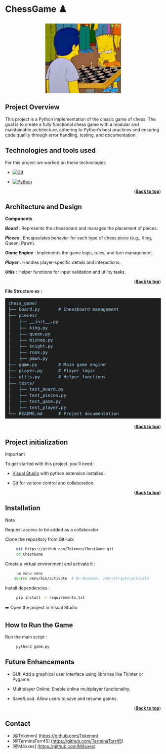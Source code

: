 # ChessGame ♟️

<a name="readme-top"></a>

<p align="center">
  <img src="/images/giphy.gif" alt="Chess battle">
</p>


## Project Overview

This project is a Python implementation of the classic game of chess. The goal is to create a fully functional chess game with a modular and maintainable architecture, adhering to Python’s best practices and ensuring code quality through error handling, testing, and documentation.

## Technologies and tools used

For this project we worked on these technologies
 

* [![Git][Git]][Git-url]

* [![Python][Python]][Python-url]

  <p align="right">(<a href="#readme-top"><strong>Back to top</strong></a>)</p>

## Architecture and Design

**Components**

***Board*** :  Represents the chessboard and manages the placement of pieces.

***Pieces*** : Encapsulates behavior for each type of chess piece (e.g., King, Queen, Pawn).

***Game Engine*** : Implements the game logic, rules, and turn management.

***Player*** : Handles player-specific details and interactions.

***Utils*** : Helper functions for input validation and utility tasks.

<p align="right">(<a href="#readme-top"><strong>Back to top</strong></a>)</p>

**File Structure ex :**

<p align="center">
  <img src="/images/fless.png" alt="Battle Simulation">
</p>

<p align="right">(<a href="#readme-top"><strong>Back to top</strong></a>)</p>

## Project initialization


> [!IMPORTANT]
> To get started with this project, you'll need :

- [Visual Studio](https://visualstudio.microsoft.com/fr/) with python extension installed.

- [Git](https://git-scm.com/downloads) for version control and collaboration.

  <p align="right">(<a href="#readme-top"><strong>Back to top</strong></a>)</p>

## Installation

> [!NOTE]
> Request access to be added as a collaborator

Clone the repository from GitHub:

```bash
     git https://github.com/Tokennn/ChestGame.git
     cd ChestGame
````

Create a virtual environment and activate it :

```bash
     -m venv venv
    source venv/bin/activate  # On Windows: venv\Scripts\activate
````

Install dependencies :

```bash
     pip install -r requirements.txt
````

➡️ Open the project in Visual Studio.


## How to Run the Game

Run the main script :

```bash
     python3 game.py
````

## Future Enhancements

- GUI: Add a graphical user interface using libraries like Tkinter or Pygame.

- Multiplayer Online: Enable online multiplayer functionality.

- Save/Load: Allow users to save and resume games.

<p align="right">(<a href="#readme-top"><strong>Back to top</strong></a>)</p>

## Contact 

- [@Tokennn] (https://github.com/Tokennn)
- [@TerminaTorr45] (https://github.com/TerminaTorr45)
- [@M4xxes] (https://github.com/M4xxes)

<!-- (Markdown img link) : -->
 

[Git]: https://img.shields.io/badge/Git-grey?style=for-the-badge&logo=git
[Git-url]: https://git-scm.com

[Python]: https://img.shields.io/badge/Python-blue?style=for-the-badge&logo=python
[Python-url]: https://www.python.org
